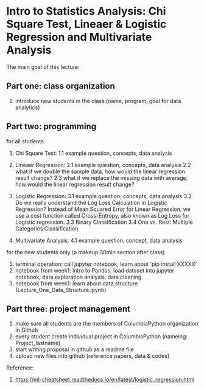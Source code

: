 # Intro to Statistics Analysis: Chi Square Test, Lineaer & Logistic Regression and Multivariate Analysis 
The main goal of this lecture:

## Part one: class organization
1. introduce new students in the class (name, program, goal for data analytics)

## Part two: programming

for all students

1. Chi Square Test: 
1.1 example question, concepts, data analysis

2. Lineaer Regression: 
2.1 example question, concepts, data analysis
2.2 what if we double the sample data, how would the linear regression result change?
2.3 what if we replace the missing data with average, how would the linear regression result change?

3. Logistic Regression: 
3.1 example question, concepts, data analysis
3.2 Do we really understand the Log Loss Calculation in Logistic Regression? Instead of Mean Squared Error for Linear Regression, we use a cost function called Cross-Entropy, also known as Log Loss for Logistic regression.
3.3 Binary Classification
3.4 One vs. Rest: Multiple Categories Classification

4. Multivariate Analysis: 
4.1 example question, concept, data analysis

for the new students only (a makeup 30min section after class)
1. terminal operation: call jupyter notebook, learn about 'pip install XXXXX'
2. notebook from week1: intro to Pandas, load dataset into jupyter notebook, data exploration analysis, data cleaning
3. notebook from week1: learn about data structure (Lecture_One_Data_Structure.ipynb)

## Part three: project management
1. make sure all students are the members of ColumbiaPython organization in Github
2. every student create individual project in ColumbiaPython (nameing: Project_lastname)
3. start writing proposal in github as a readme file
4. upload new files into github (reference papers, data & codes)

Reference: 
1. https://ml-cheatsheet.readthedocs.io/en/latest/logistic_regression.html
